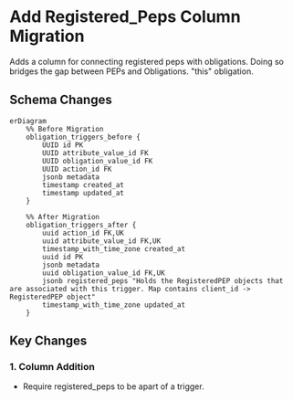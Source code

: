 # Add Registered_Peps Column Migration

Adds a column for connecting registered peps with obligations. Doing so bridges the gap between PEPs and Obligations.
"this" obligation.

## Schema Changes

```mermaid
erDiagram
    %% Before Migration
    obligation_triggers_before {
        UUID id PK
        UUID attribute_value_id FK
        UUID obligation_value_id FK
        UUID action_id FK
        jsonb metadata
        timestamp created_at
        timestamp updated_at
    }

    %% After Migration  
    obligation_triggers_after {
        uuid action_id FK,UK 
        uuid attribute_value_id FK,UK 
        timestamp_with_time_zone created_at 
        uuid id PK 
        jsonb metadata 
        uuid obligation_value_id FK,UK 
        jsonb registered_peps "Holds the RegisteredPEP objects that are associated with this trigger. Map contains client_id -> RegisteredPEP object"
        timestamp_with_time_zone updated_at 
    }
```

## Key Changes

### 1. **Column Addition**

- Require registered_peps to be apart of a trigger.
